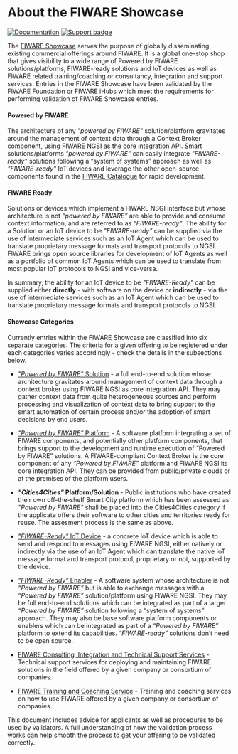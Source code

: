 # About the FIWARE Showcase

[![Documentation](https://nexus.lab.fiware.org/repository/raw/public/badges/chapters/documentation.svg)](https://fiware-marketplace.readthedocs.io)
[![Support badge](https://nexus.lab.fiware.org/repository/raw/public/badges/stackoverflow/fiware.svg)](https://stackoverflow.com/questions/tagged/fiware)

<div id="social-meta">
<meta property="og:title" content="Guidelines for the process of validating entries in the FIWARE Showcase">
<meta property="og:description" content="This documentation describes the process to apply and validate an IoT Device as FIWARE Ready.">
<meta property="og:type" content="documentation">
<meta property="og:url" content="https://fiware-marketplace.readthedocs.io/">
<meta property="og:image" content="https://www.fiware.org/wp-content/uploads/FF_Marketplace_GenericBanner.png">
<meta name="twitter:card" content="summary_large_image">
<meta name="twitter:site" content="@FIWARE">
<meta name="twitter:title" content="About
The process for commercial software to apply as powered by FIWARE or FIWARE-Ready">
<meta name="twitter:description" content="This documentation describes the process to apply and validate an IoT Device as FIWARE Ready.">
<meta name="twitter:image" content="https://www.fiware.org/wp-content/uploads/FF_Marketplace_GenericBanner.png">
</div>

The [FIWARE Showcase](https://www.fiware.org/showcase/) serves the purpose of globally disseminating existing
commercial offerings around FIWARE. It is a global one-stop shop that gives visibility to a wide range of Powered by
FIWARE solutions/platforms, FIWARE-ready solutions and IoT devices as well as FIWARE related training/coaching or
consultancy, integration and support services. Entries in the FIWARE Showcase have been validated by the FIWARE
Foundation or FIWARE iHubs which meet the requirements for performing validation of FIWARE Showcase entries.

#### Powered by FIWARE

The architecture of any _"powered by FIWARE"_ solution/platform gravitates around the management of context data through
a Context Broker component, using FIWARE NGSI as the core integration API. Smart solutions/platforms _"powered by
FIWARE"_ can easily integrate _"FIWARE-ready"_ solutions following a “system of systems” approach as well as
_"FIWARE-ready"_ IoT devices and leverage the other open-source components found in the
[FIWARE Catalogue](https://github.com/fiware/catalogue) for rapid development.

#### FIWARE Ready

Solutions or devices which implement a FIWARE NSGI interface but whose architecture is not _“powered by FIWARE”_ are
able to provide and consume context information, and are referred to as _“FIWARE-ready”_. The ability for a Solution or
an IoT device to be _"FIWARE-ready"_ can be supplied via the use of intermediate services such as an IoT Agent which can
be used to translate proprietary message formats and transport protocols to NGSI. FIWARE brings open source libraries
for development of IoT Agents as well as a portfolio of common IoT Agents which can be used to translate from most
popular IoT protocols to NGSI and vice-versa.

In summary, the ability for an IoT device to be _"FIWARE-Ready"_ can be supplied either **directly** - with software on
the device or **indirectly** - via the use of intermediate services such as an IoT Agent which can be used to translate
proprietary message formats and transport protocols to NGSI.

#### Showcase Categories

Currently entries within the FIWARE Showcase are classified into six separate categories. The criteria for a given offering
to be registered under each categories varies accordingly - check the details in the subsections below.

-   [_"Powered by FIWARE"_ Solution](solution/apply.md) - a full end-to-end solution whose architecture gravitates
    around management of context data through a context broker using FIWARE NGSI as core integration API. They may
    gather context data from quite heterogeneous sources and perform processing and visualization of context data to
    bring support to the smart automation of certain process and/or the adoption of smart decisions by end users.

-   [_"Powered by FIWARE"_ Platform](platform/apply.md) - A software platform integrating a set of FIWARE components,
    and potentially other platform components, that brings support to the development and runtime execution of “Powered
    by FIWARE” solutions. A FIWARE-compliant Context Broker is the core component of any _“Powered by FIWARE”_ platform
    and FIWARE NGSI its core integration API. They can be provided from public/private clouds or at the premises of the
    platform users.

-  **_"Cities4Cities"_ Platform/Solution** - Public institutions who have
    created their own off-the-shelf Smart City platform which has been assessed as _"Powered by FIWARE"_ shall be placed into the Cities4Cities category if the applicate offers their software to other
    cities and territories ready for reuse. The assesment process is the
    same as above.

-   [_"FIWARE-Ready"_ IoT Device](device/apply.md) - a concrete IoT device which is able to send and respond to messages
    using FIWARE NGSI, either natively or indirectly via the use of an IoT Agent which can translate the native IoT
    message format and transport protocol, proprietary or not, supported by the device.

-   [_"FIWARE-Ready"_ Enabler](enabler/apply.md) - A software system whose architecture is not _“Powered by FIWARE”_
    but is able to exchange messages with a _“Powered by FIWARE”_ solution/platform using FIWARE NGSI. They may be full
    end-to-end solutions which can be integrated as part of a larger _“Powered by FIWARE”_ solution following a “system
    of systems” approach. They may also be base software platform components or enablers which can be integrated as part
    of a _“Powered by FIWARE”_ platform to extend its capabilities. _“FIWARE-ready”_ solutions don’t need to be open
    source.

-   [FIWARE Consulting, Integration and Technical Support Services](consulting/apply.md) - Technical support services
    for deploying and maintaining FIWARE solutions in the field offered by a given company or consortium of companies.

-   [FIWARE Training and Coaching Service](training/apply.md) - Training and coaching services on how to use FIWARE
    offered by a given company or consortium of companies.

This document includes advice for applicants as well as procedures to be used by validators. A full understanding of how
the validation process works can help smooth the process to get your offering to be validated correctly.
